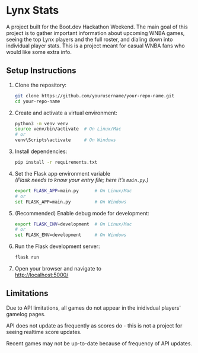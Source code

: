 # Lynx Stats
A project built for the Boot.dev Hackathon Weekend. The main goal of this project is to gather important information about upcoming WNBA games, seeing the top Lynx players and the full roster, and dialing down into individual player stats. This is a project meant for casual WNBA fans who would like some extra info. 

## Setup Instructions

1. Clone the repository:
    ```bash
    git clone https://github.com/yourusername/your-repo-name.git
    cd your-repo-name
    ```

2. Create and activate a virtual environment:
    ```bash
    python3 -m venv venv
    source venv/bin/activate  # On Linux/Mac
    # or
    venv\Scripts\activate     # On Windows
    ```

3. Install dependencies:
    ```bash
    pip install -r requirements.txt
    ```

4. Set the Flask app environment variable  
   _(Flask needs to know your entry file; here it’s `main.py`.)_
    ```bash
    export FLASK_APP=main.py      # On Linux/Mac
    # or
    set FLASK_APP=main.py         # On Windows
    ```

5. (Recommended) Enable debug mode for development:
    ```bash
    export FLASK_ENV=development  # On Linux/Mac
    # or
    set FLASK_ENV=development     # On Windows
    ```

6. Run the Flask development server:
    ```bash
    flask run
    ```

7. Open your browser and navigate to  
   [http://localhost:5000/](http://localhost:5000/)


## Limitations

Due to API limitations, all games do not appear in the inidivdual players' gamelog pages. 

API does not update as frequently as scores do - this is not a project for seeing realtime score updates. 

Recent games may not be up-to-date because of frequency of API updates. 


